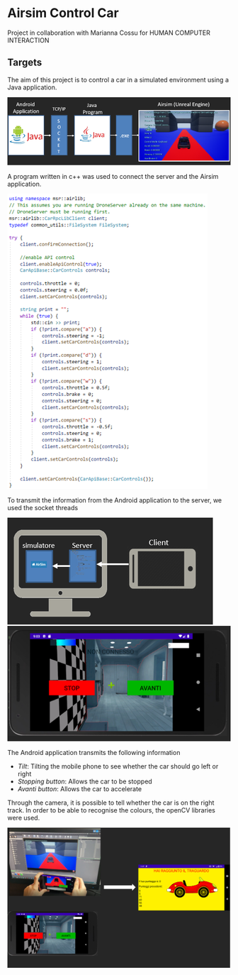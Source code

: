 <b><h1> Airsim Control Car </h1></b>

Project in collaboration with Marianna Cossu for HUMAN COMPUTER INTERACTION

<b><h2>Targets</h2></b> 

The aim of this project is to control a car in a simulated environment using a Java application. 

![Class Diagram](Image/Structure.PNG)

A program written in c++ was used to connect the server and the Airsim application.

![Class Diagram](Image/ProgrammaCPP.PNG)

To transmit the information from the Android application to the server, we used the socket threads

![Class Diagram](Image/cell1.PNG) ![Class Diagram](Image/Cell2.PNG) 

The Android application transmits the following information

-   *Tilt*: Tilting the mobile phone to see whether the car should go left or right 
-   *Stopping button*: Allows the car to be stopped
-   *Avanti button*: Allows the car to accelerate

Through the camera, it is possible to tell whether the car is on the right track. In order to be able to recognise the colours, the openCV libraries were used. 

![Class Diagram](Image/final.PNG)
